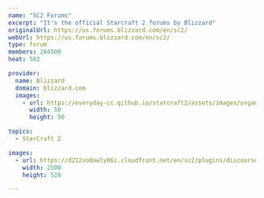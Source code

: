 ```yaml
---
name: "SC2 Forums"
excerpt: "It's the official Starcraft 2 forums by Blizzard"
originalUrl: https://us.forums.blizzard.com/en/sc2/
webUrl: https://us.forums.blizzard.com/en/sc2/
type: forum
members: 264500
heat: 502

provider:
  name: Blizzard
  domain: blizzard.com
  images:
    - url: https://everyday-cc.github.io/starcraft2/assets/images/organizations/blizzard.com-50x50.jpg
      width: 50
      height: 50

topics:
  - StarCraft 2

images:
  - url: https://d212vo0owly06i.cloudfront.net/en/sc2/plugins/discourse-blizzard-themes/images/banners/sc2/glass.jpg
    width: 2500
    height: 520

---
```


